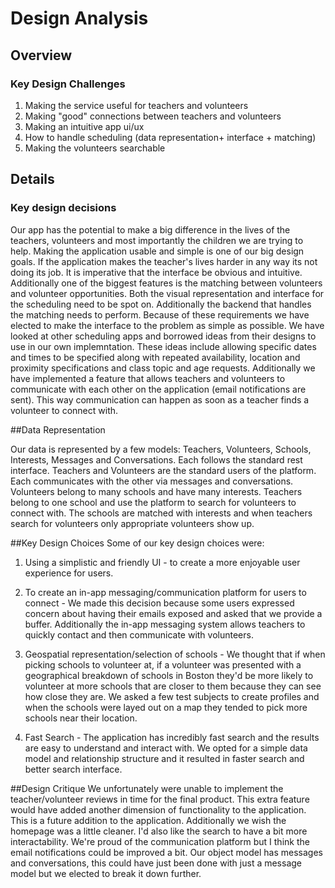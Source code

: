 # Design Analysis

## Overview

### Key Design Challenges

1. Making the service useful for teachers and volunteers
2. Making "good" connections between teachers and volunteers
3. Making an intuitive app ui/ux
4. How to handle scheduling (data representation+ interface + matching)
5. Making the volunteers searchable

## Details

### Key design decisions
Our app has the potential to make a big difference in the lives of the teachers, volunteers and most importantly the children we are trying to help. Making the application usable and simple is one of our big design goals. If the application makes the teacher's lives harder in any way its not doing its job. It is imperative that the interface be obvious and intuitive. Additionally one of the biggest features is the matching between volunteers and volunteer opportunities. Both the visual representation and interface for the scheduling need to be spot on. Additionally the backend that handles the matching needs to perform. Because of these requirements we have elected to make the interface to the problem as simple as possible. We have looked at other scheduling apps and borrowed ideas from their designs to use in our own implemntation. These ideas include allowing specific dates and times to be specified along with repeated availability, location and proximity specifications and class topic and age requests. Additionally we have implemented a feature that allows teachers and volunteers to communicate with each other on the application (email notifications are sent). This way communication can happen as soon as a teacher finds a volunteer to connect with. 

##Data Representation

Our data is represented by a few models: Teachers, Volunteers, Schools, Interests, Messages and Conversations. Each follows the standard rest interface. Teachers and Volunteers are the standard users of the platform. Each communicates with the other via messages and conversations. Volunteers belong to many schools and have many interests. Teachers belong to one school and use the platform to search for volunteers to connect with. The schools are matched with interests and when teachers search for volunteers only appropriate volunteers show up. 

##Key Design Choices
Some of our key design choices were:

1. Using a simplistic and friendly UI - to create a more enjoyable user experience for users. 

2. To create an in-app messaging/communication platform for users to connect - We made this decision because some users expressed concern about having their emails exposed and asked that we provide a buffer. Additionally the in-app messaging system allows teachers to quickly contact and then communicate with volunteers. 

3. Geospatial representation/selection of schools -  We thought that if when picking schools to volunteer at, if a volunteer was presented with a geographical breakdown of schools in Boston they'd be more likely to volunteer at more schools that are closer to them because they can see how close they are. We asked a few test subjects to create profiles and when the schools were layed out on a map they tended to pick more schools near their location. 

4. Fast Search - The application has incredibly fast search and the results are easy to understand and interact with. We opted for a simple data model and relationship structure and it resulted in faster search and better search interface. 

##Design Critique
We unfortunately were unable to implement the teacher/volunteer reviews in time for the final product. This extra feature would have added another dimension of functionality to the application. This is a future addition to the application. Additionally we wish the homepage was a little cleaner. I'd also like the search to have a bit more interactability. We're proud of the communication platform but I think the email notifications could be improved a bit. Our object model has messages and conversations, this could have just been done with just a message model but we elected to break it down further.  

